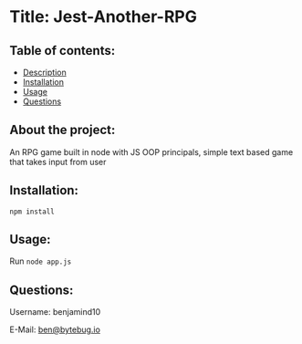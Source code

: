 # Title: Jest-Another-RPG

## Table of contents:

- [ Description ](#about)
- [ Installation ](#installation)
- [ Usage ](#usage)
- [ Questions ](#questions)

<a name="about"></a>

## About the project:

An RPG game built in node with JS OOP principals, simple text based game that takes input from user

<a name="installation"></a>

## Installation:

    npm install

<a name="usage"></a>

## Usage:

Run `node app.js`

<a name="questions"></a>

## Questions:

Username: benjamind10

E-Mail: ben@bytebug.io
